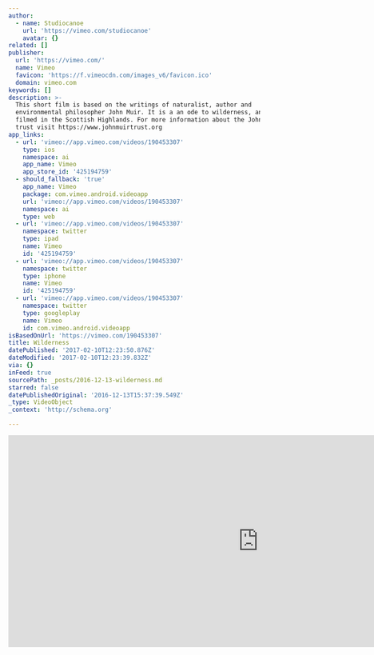 ```yaml
---
author:
  - name: Studiocanoe
    url: 'https://vimeo.com/studiocanoe'
    avatar: {}
related: []
publisher:
  url: 'https://vimeo.com/'
  name: Vimeo
  favicon: 'https://f.vimeocdn.com/images_v6/favicon.ico'
  domain: vimeo.com
keywords: []
description: >-
  This short film is based on the writings of naturalist, author and
  environmental philosopher John Muir. It is a an ode to wilderness, and was
  filmed in the Scottish Highlands. For more information about the John Muir
  trust visit https://www.johnmuirtrust.org
app_links:
  - url: 'vimeo://app.vimeo.com/videos/190453307'
    type: ios
    namespace: ai
    app_name: Vimeo
    app_store_id: '425194759'
  - should_fallback: 'true'
    app_name: Vimeo
    package: com.vimeo.android.videoapp
    url: 'vimeo://app.vimeo.com/videos/190453307'
    namespace: ai
    type: web
  - url: 'vimeo://app.vimeo.com/videos/190453307'
    namespace: twitter
    type: ipad
    name: Vimeo
    id: '425194759'
  - url: 'vimeo://app.vimeo.com/videos/190453307'
    namespace: twitter
    type: iphone
    name: Vimeo
    id: '425194759'
  - url: 'vimeo://app.vimeo.com/videos/190453307'
    namespace: twitter
    type: googleplay
    name: Vimeo
    id: com.vimeo.android.videoapp
isBasedOnUrl: 'https://vimeo.com/190453307'
title: Wilderness
datePublished: '2017-02-10T12:23:50.876Z'
dateModified: '2017-02-10T12:23:39.832Z'
via: {}
inFeed: true
sourcePath: _posts/2016-12-13-wilderness.md
starred: false
datePublishedOriginal: '2016-12-13T15:37:39.549Z'
_type: VideoObject
_context: 'http://schema.org'

---
```

<iframe src="https://cdn.embedly.com/widgets/media.html?src=https%3A%2F%2Fplayer.vimeo.com%2Fvideo%2F190453307&amp;url=https%3A%2F%2Fvimeo.com%2F190453307&amp;image=https%3A%2F%2Fi.vimeocdn.com%2Fvideo%2F601180823_1280.jpg&amp;key=b7d04c9b404c499eba89ee7072e1c4f7&amp;type=text%2Fhtml&amp;schema=vimeo" width="1000" height="424" scrolling="no" frameborder="0" allowfullscreen="" style=""></iframe>